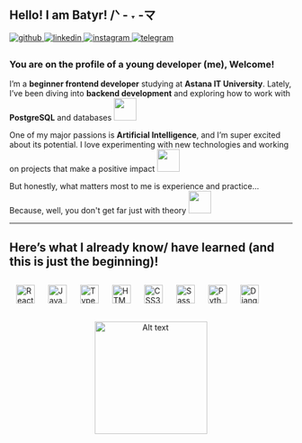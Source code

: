 ## Hello! I am Batyr! /ᐠ - ˕ -マ

<div style="margin-bottom: 10px;">
  <a href="https://github.com/SielunSankari" target="_blank">
    <img src="https://img.shields.io/badge/github-%23A020F0.svg?&style=for-the-badge&logo=github&logoColor=white" alt="github" style="margin-bottom: 6px;" />
  </a>
  <a href="https://linkedin.com/in/sielunsankari" target="_blank">
    <img src="https://img.shields.io/badge/linkedin-%23A020F0.svg?&style=for-the-badge&logo=linkedin&logoColor=white" alt="linkedin" style="margin-bottom: 6px;" />
  </a>
  <a href="https://instagram.com/sielunsankari" target="_blank">
    <img src="https://img.shields.io/badge/instagram-%23A020F0.svg?&style=for-the-badge&logo=instagram&logoColor=white" alt="instagram" style="margin-bottom: 6px;" />
  </a>
  <a href="https://t.me/sielunsankari" target="_blank">
    <img src="https://img.shields.io/badge/telegram-%23A020F0.svg?&style=for-the-badge&logo=telegram&logoColor=white" alt="telegram" style="margin-bottom: 6px;" />
  </a>
</div>

### You are on the profile of a young developer (me), Welcome!

I’m a **beginner frontend developer** studying at **Astana IT University**.
Lately, I’ve been diving into **backend development** and exploring how to work with **PostgreSQL** and databases
<img src="https://github.com/user-attachments/assets/9480ec55-f1b8-4d8c-82d6-f3aa2ee64e76" width="40" height="40" />

One of my major passions is **Artificial Intelligence**, and I’m super excited about its potential.
I love experimenting with new technologies and working on projects that make a positive impact 
<img src="https://github.com/user-attachments/assets/44d11afd-7924-430a-acce-837ef091ef9f" width="40" height="40" />

But honestly, what matters most to me is experience and practice... Because, well, you don't get far just with theory 
<img src="https://github.com/user-attachments/assets/16e1b271-a7e8-40d8-9db5-22aca83ddaef" width="40" height="40" />

---

## Here’s what I already know/ have learned (and this is just the beginning)!

<div align="left" style="display: flex; flex-wrap: wrap;">
  <a href="https://reactjs.org/" target="_blank" style="margin: 12px;">
    <img src="https://profilinator.rishav.dev/skills-assets/react-original-wordmark.svg" alt="React" height="33" />
  </a>
  <a href="https://www.javascript.com/" target="_blank" style="margin: 12px;">
    <img src="https://profilinator.rishav.dev/skills-assets/javascript-original.svg" alt="JavaScript" height="33" />
  </a>
  <a href="https://www.typescriptlang.org/" target="_blank" style="margin: 12px;">
    <img src="https://profilinator.rishav.dev/skills-assets/typescript-original.svg" alt="TypeScript" height="33" />
  </a>
  <a href="https://en.wikipedia.org/wiki/HTML5" target="_blank" style="margin: 12px;">
    <img src="https://profilinator.rishav.dev/skills-assets/html5-original-wordmark.svg" alt="HTML5" height="33" />
  </a>
  <a href="https://www.w3schools.com/css/" target="_blank" style="margin: 12px;">
    <img src="https://profilinator.rishav.dev/skills-assets/css3-original-wordmark.svg" alt="CSS3" height="33" />
  </a>
  <a href="https://sass-lang.com/" target="_blank" style="margin: 12px;">
    <img src="https://profilinator.rishav.dev/skills-assets/sass-original.svg" alt="Sass" height="33" />
  </a>
  <a href="https://www.python.org/" target="_blank" style="margin: 12px;">
    <img src="https://profilinator.rishav.dev/skills-assets/python-original.svg" alt="Python" height="33" />
  </a>
  <a href="https://www.djangoproject.com/" target="_blank" style="margin: 12px;">
    <img src="https://upload.wikimedia.org/wikipedia/commons/thumb/7/75/Django_logo.svg/800px-Django_logo.svg.png" alt="Django" height="33" />
  </a>
</div>

<div align="center">
  <img src="https://github.com/b4tyrz/b4tyrz/blob/main/cats.gif" alt="Alt text" width="200" height="200" style="margin-top: 20px; margin-bottom: 20px;" />
</div>
